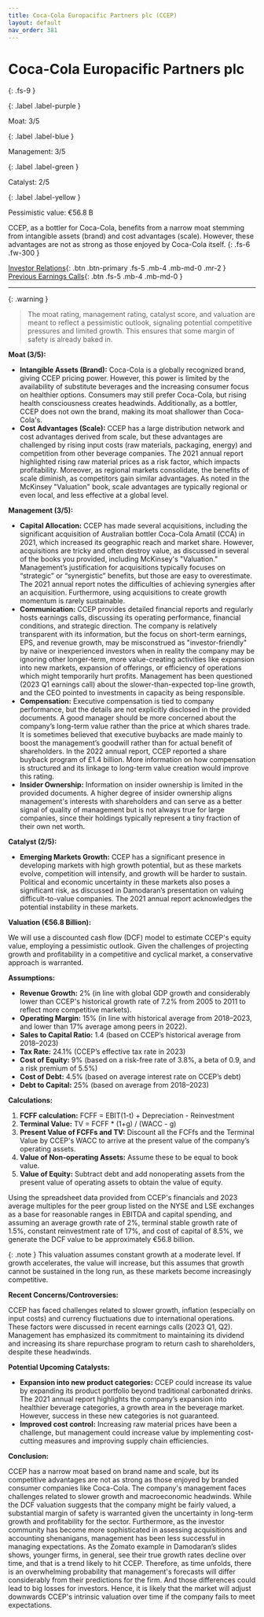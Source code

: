 ```yaml
---
title: Coca-Cola Europacific Partners plc (CCEP)
layout: default
nav_order: 381
---
```


# Coca-Cola Europacific Partners plc
{: .fs-9 }

{: .label .label-purple }

Moat: 3/5

{: .label .label-blue }

Management: 3/5

{: .label .label-green }

Catalyst: 2/5

{: .label .label-yellow }

Pessimistic value: €56.8 B

CCEP, as a bottler for Coca-Cola, benefits from a narrow moat stemming from intangible assets (brand) and cost advantages (scale).  However, these advantages are not as strong as those enjoyed by Coca-Cola itself.
{: .fs-6 .fw-300 }

[Investor Relations](https://www.google.com/search?q=CCEP+investor+relations){: .btn .btn-primary .fs-5 .mb-4 .mb-md-0 .mr-2 }
[Previous Earnings Calls](https://discountingcashflows.com/company/CCEP/transcripts/){: .btn .fs-5 .mb-4 .mb-md-0 }

---

{: .warning } 
>The moat rating, management rating, catalyst score, and valuation are meant to reflect a pessimistic outlook, signaling potential competitive pressures and limited growth. This ensures that some margin of safety is already baked in.


**Moat (3/5):**

* **Intangible Assets (Brand):** Coca-Cola is a globally recognized brand, giving CCEP pricing power. However, this power is limited by the availability of substitute beverages and the increasing consumer focus on healthier options.  Consumers may still prefer Coca-Cola, but rising health consciousness creates headwinds. Additionally, as a bottler, CCEP does not own the brand, making its moat shallower than Coca-Cola's.
* **Cost Advantages (Scale):** CCEP has a large distribution network and cost advantages derived from scale, but these advantages are challenged by rising input costs (raw materials, packaging, energy) and competition from other beverage companies. The 2021 annual report highlighted rising raw material prices as a risk factor, which impacts profitability.  Moreover, as regional markets consolidate, the benefits of scale diminish, as competitors gain similar advantages. As noted in the McKinsey "Valuation" book, scale advantages are typically regional or even local, and less effective at a global level. 

**Management (3/5):**

* **Capital Allocation:** CCEP has made several acquisitions, including the significant acquisition of Australian bottler Coca-Cola Amatil (CCA) in 2021, which increased its geographic reach and market share. However, acquisitions are tricky and often destroy value, as discussed in several of the books you provided, including McKinsey's "Valuation." Management’s justification for acquisitions typically focuses on “strategic” or “synergistic” benefits, but those are easy to overestimate. The 2021 annual report notes the difficulties of achieving synergies after an acquisition.  Furthermore, using acquisitions to create growth momentum is rarely sustainable.
* **Communication:** CCEP provides detailed financial reports and regularly hosts earnings calls, discussing its operating performance, financial conditions, and strategic direction.  The company is relatively transparent with its information, but  the focus on short-term earnings, EPS, and revenue growth, may be misconstrued as "investor-friendly" by naive or inexperienced investors when in reality the company may be ignoring other longer-term, more value-creating activities like expansion into new markets, expansion of offerings, or efficiency of operations which might temporarily hurt profits. Management has been questioned (2023 Q1 earnings call) about the slower-than-expected top-line growth, and the CEO pointed to investments in capacity as being responsible.
* **Compensation:** Executive compensation is tied to company performance, but the details are not explicitly disclosed in the provided documents. A good manager should be more concerned about the company’s long-term value rather than the price at which shares trade. It is sometimes believed that executive buybacks are made mainly to boost the management’s goodwill rather than for actual benefit of shareholders.  In the 2022 annual report, CCEP reported a share buyback program of £1.4 billion. More information on how compensation is structured and its linkage to long-term value creation would improve this rating.
* **Insider Ownership:**  Information on insider ownership is limited in the provided documents. A higher degree of insider ownership aligns management's interests with shareholders and can serve as a better signal of quality of management but is not always true for large companies, since their holdings typically represent a tiny fraction of their own net worth. 

**Catalyst (2/5):**

* **Emerging Markets Growth:** CCEP has a significant presence in developing markets with high growth potential, but  as these markets evolve, competition will intensify, and growth will be harder to sustain. Political and economic uncertainty in these markets also poses a significant risk, as discussed in Damodaran’s presentation on valuing difficult-to-value companies. The 2021 annual report acknowledges the potential instability in these markets.


**Valuation (€56.8 Billion):**

We will use a discounted cash flow (DCF) model to estimate CCEP's equity value, employing a pessimistic outlook. Given the challenges of projecting growth and profitability in a competitive and cyclical market, a conservative approach is warranted.

**Assumptions:**

* **Revenue Growth:**  2% (in line with global GDP growth and considerably lower than CCEP's historical growth rate of 7.2% from 2005 to 2011 to reflect more competitive markets).
* **Operating Margin:**  15% (in line with historical average from 2018–2023, and lower than 17% average among peers in 2022).
* **Sales to Capital Ratio:** 1.4 (based on CCEP’s historical average from 2018–2023)
* **Tax Rate:** 24.1% (CCEP’s effective tax rate in 2023)
* **Cost of Equity:** 9% (based on a risk-free rate of 3.8%, a beta of 0.9, and a risk premium of 5.5%)
* **Cost of Debt:** 4.5% (based on average interest rate on CCEP’s debt)
* **Debt to Capital:** 25% (based on average from 2018–2023)

**Calculations:**

1. **FCFF calculation:**
   FCFF = EBIT(1-t) + Depreciation - Reinvestment
2. **Terminal Value:**
   TV = FCFF * (1+g) / (WACC - g)
3. **Present Value of FCFFs and TV:**
   Discount all the FCFfs and the Terminal Value by CCEP's WACC to arrive at the present value of the company’s operating assets.
4. **Value of Non-operating Assets:**  Assume these to be equal to book value.
5. **Value of Equity:**  Subtract debt and add nonoperating assets from the present value of operating assets to obtain the value of equity. 

Using the spreadsheet data provided from CCEP's financials and 2023 average multiples for the peer group listed on the NYSE and LSE exchanges as a base for reasonable ranges in EBITDA and capital spending, and assuming an average growth rate of 2%, terminal stable growth rate of 1.5%, constant reinvestment rate of 17%, and cost of capital of 8.5%, we generate the DCF value to be approximately €56.8 billion.

{: .note }
This valuation assumes constant growth at a moderate level. If growth accelerates, the value will increase, but this assumes that growth cannot be sustained in the long run, as these markets become increasingly competitive.

**Recent Concerns/Controversies:**

CCEP has faced challenges related to slower growth, inflation (especially on input costs) and currency fluctuations due to international operations. These factors were discussed in recent earnings calls (2023 Q1, Q2).  Management has emphasized its commitment to maintaining its dividend and increasing its share repurchase program to return cash to shareholders, despite these headwinds.

**Potential Upcoming Catalysts:**

* **Expansion into new product categories:**  CCEP could increase its value by expanding its product portfolio beyond traditional carbonated drinks.  The 2021 annual report highlights the company’s expansion into healthier beverage categories, a growth area in the beverage market.  However, success in these new categories is not guaranteed.
* **Improved cost control:**  Increasing raw material prices have been a challenge, but management could increase value by implementing cost-cutting measures and improving supply chain efficiencies.

**Conclusion:**

CCEP has a narrow moat based on brand name and scale, but its competitive advantages are not as strong as those enjoyed by branded consumer companies like Coca-Cola. The company's management faces challenges related to slower growth and macroeconomic headwinds.  While the DCF valuation suggests that the company might be fairly valued, a substantial margin of safety is warranted given the uncertainty in long-term growth and profitability for the sector. Furthermore, as the investor community has become more sophisticated in assessing acquisitions and accounting shenanigans, management has been less successful in managing expectations. As the Zomato example in Damodaran’s slides shows, younger firms, in general, see their true growth rates decline over time, and that is a trend likely to hit CCEP.  Therefore, as time unfolds, there is an overwhelming probability that management's forecasts will differ considerably from their predictions for the firm. And those differences could lead to big losses for investors. Hence, it is likely that the market will adjust downwards CCEP's intrinsic valuation over time if the company fails to meet expectations.